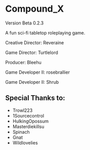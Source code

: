 # Compound_X

Version Beta 0.2.3

A fun sci-fi tabletop roleplaying game.

Creative Director: Reveraine

Game Director: Turtlelord

Producer: Bleehu

Game Developer II: rosebrallier

Game Developer II: Shrub

## Special Thanks to: 

* Trowl223
* 1Sourcecontrol
* HulkingOpossum 
* Masterdiekillsu
* Spinach 
* Gnat
* Wildlovelies
